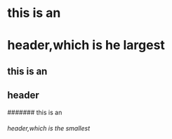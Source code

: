 # this is an <h1> header,which is he largest
## this is an <h2> header
####### this is an <h6> header,which is the smallest
